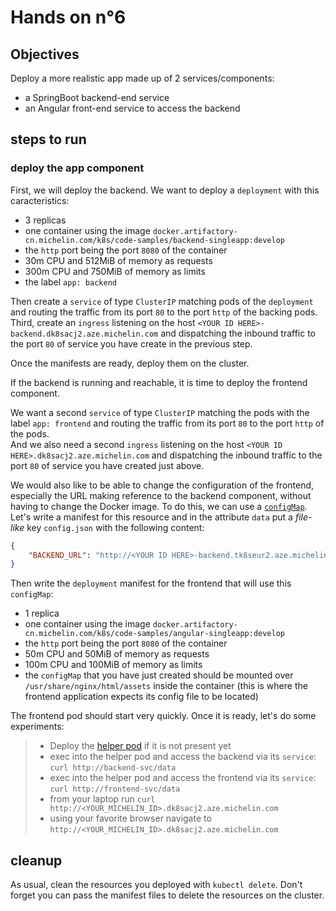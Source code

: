 # Hands on n°6

## Objectives

Deploy a more realistic app made up of 2 services/components:

- a SpringBoot backend-end service
- an Angular front-end service to access the backend

## steps to run

### deploy the app component

First, we will deploy the backend. We want to deploy a `deployment` with this caracteristics:

- 3 replicas
- one container using the image `docker.artifactory-cn.michelin.com/k8s/code-samples/backend-singleapp:develop`
- the `http` port being the port `8080` of the container
- 30m CPU and 512MiB of memory as requests
- 300m CPU and 750MiB of memory as limits
- the label `app: backend`

Then create a `service` of type `ClusterIP` matching pods of the `deployment` and routing the traffic from its port `80` to the port `http` of the backing pods.  
Third, create an `ingress` listening on the host `<YOUR ID HERE>-backend.dk8sacj2.aze.michelin.com` and dispatching the inbound traffic to the port `80` of service you have create in the previous step.

Once the manifests are ready, deploy them on the cluster.

If the backend is running and reachable, it is time to deploy the frontend component.

We want a second `service` of type `ClusterIP` matching the pods with the label `app: frontend` and routing the traffic from its port `80` to the port `http` of the pods.  
And we also need a second `ingress` listening on the host `<YOUR ID HERE>.dk8sacj2.aze.michelin.com` and dispatching the inbound traffic to the port `80` of service you have created just above.  

We would also like to be able to change the configuration of the frontend, especially the URL making reference to the backend component, without having to change the Docker image. To do this, we can use a [`configMap`](https://kubernetes.io/docs/concepts/configuration/configmap/). Let's write a manifest for this resource and in the attribute `data` put a *file-like* key `config.json` with the following content:

```json
{
    "BACKEND_URL": "http://<YOUR ID HERE>-backend.tk8seur2.aze.michelin.com"
}
```

Then write the `deployment` manifest for the frontend that will use this `configMap`:

- 1 replica
- one container using the image `docker.artifactory-cn.michelin.com/k8s/code-samples/angular-singleapp:develop`
- the `http` port being the port `8080` of the container
- 50m CPU and 50MiB of memory as requests
- 100m CPU and 100MiB of memory as limits
- the `configMap` that you have just created should be mounted over `/usr/share/nginx/html/assets` inside the container (this is where the frontend application expects its config file to be located)  

The frontend pod should start very quickly. Once it is ready, let's do some experiments:

> - Deploy the [helper pod](../helper/README.md) if it is not present yet
> - exec into the helper pod and access the backend via its `service`: `curl http://backend-svc/data`
> - exec into the helper pod and access the frontend via its `service`: `curl http://frontend-svc/data`
> - from your laptop run `curl http://<YOUR_MICHELIN_ID>.dk8sacj2.aze.michelin.com`
> - using your favorite browser navigate to `http://<YOUR_MICHELIN_ID>.dk8sacj2.aze.michelin.com`

## cleanup

As usual, clean the resources you deployed with `kubectl delete`. Don't forget you can pass the manifest files to delete the resources on the cluster.
